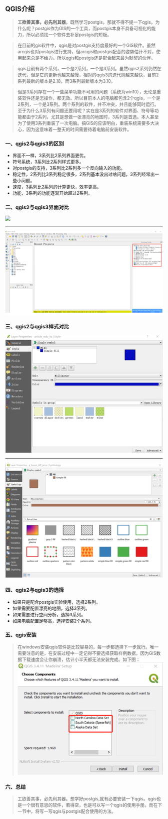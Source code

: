 ## QGIS介绍
> **工欲善其事，必先利其器**。既然学习postgis，那就不得不提一下qgis。为什么呢？postgis作为GIS的一个工具，而postgis本身不具备可视化的能力，所以必须找一个软件去补足postgis的短板。

> 在目前的gis软件中，qgis是对postgis支持度最好的一个GIS软件。虽然arcgis也对postgis进行支持，但arcgis和postgis配合的姿势估计不对，使用起来总是不给力。所以qgis和postgis还是配合起来最为默契的伙伴。

> qgis目前有两个系列，一个是2系列，一个是3系列。虽然qgis2系列仍然在迭代，但是它的更新也越来越慢，相对的qgis3的迭代则越来越快，目前2系列最新的版本是2.18，而3系列最新版本为3.10。

> 但是3系列存在一个一些菜单功能不可用的问题（系统为win10），无论是重装软件还是怎操作，都无效。所以目前本人的电脑都包含2个qgis，一个是2系列，一个是3系列。两个系列的软件，并不冲突，并且能够同时运行。至于为什么3系列有问题还要用呢？实在是3系列的软件对界面、符号等功能都由于2系列，尤其是想做一张漂亮的地图时，3系列是首选。本人甚至为了使用3系列重装了一次电脑。搞GIS的应该明白，重装系统需要多大决心，因为这意味着一整天的时间需要待着电脑前安装软件。

### 一、qgis2与qgis3的区别
- 界面不一样，3系列比2系列界面更优。
- 符号系统，3系列比2系列样式更多。
- 对postgis的支持，3系列比2系列多一个反向输入的功能。
- 稳定性，2系列比3系列稳定很多，2系列基本没出过啥问题，3系列经常出一些小问题。
- 速度，3系列比2系列的计算更快，效率更高。
- 功能，3系列的功能逐渐开始超过2系列。

### 二、qgis2与qgis3界面对比
![]({{book.service}}+/images/GettingStared/image1.png)

---

![](../images/GettingStared/image2.png)

### 三、qgis2与qgis3样式对比
![](../images/GettingStared/image3.png)

---

![](../images/GettingStared/image4.png)

### 四、qgis2与qgis3的选择
- 如果只是配合postgis实验使用，选择2系列。
- 如果需要配置漂亮的地图，选择3系列。
- 如果需要进行空间分析，选择3系列。
- 如果电脑配置足够高，选择安装2个系列。


### 五、qgis安装
> 在windows安装qgis软件是比较容易的，每一步都选择下一步就行。唯一需要注意的是，在安装过程中一定记得不要选择获取样例数据，因为GIS数据下载速度会让你崩溃，估计小半天都无法安装完成。如下图：
![](../images/GettingStared/image5.png)


### 六、总结
> 工欲善其事，必先利其器。想学好postgis,就有必要安装一下qgis。qgis也是一个很有意思的软件，若得空，也是可以写一个qgis的使用手册。而在下一节中，将写一写qgis与postgis配合使用的方法。
